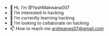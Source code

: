- 👋 Hi, I’m @YashMakwana007
- 👀 I’m interested in hacking
- 🌱 I’m currently learning hacking
- 💞️ I’m looking to collaborate on hacking
- 📫 How to reach me arshpanag07@gmail.com

<!---
YashMakwana007/YashMakwana007 is a ✨ special ✨ repository because its `README.md` (this file) appears on your GitHub profile.
You can click the Preview link to take a look at your changes.
--->
